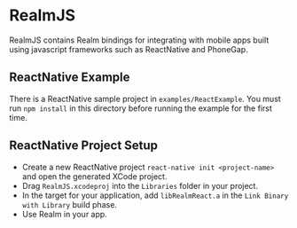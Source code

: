 # RealmJS

RealmJS contains Realm bindings for integrating with mobile apps built using javascript frameworks such as ReactNative and PhoneGap.

## ReactNative Example
There is a ReactNative sample project in `examples/ReactExample`. You must run `npm install` in this directory before running the example for the first time.

## ReactNative Project Setup
- Create a new ReactNative project `react-native init <project-name>` and open the generated XCode project.
- Drag `RealmJS.xcodeproj` into the `Libraries` folder in your project.
- In the target for your application, add `libRealmReact.a` in the `Link Binary with Library` build phase.
- Use Realm in your app.

